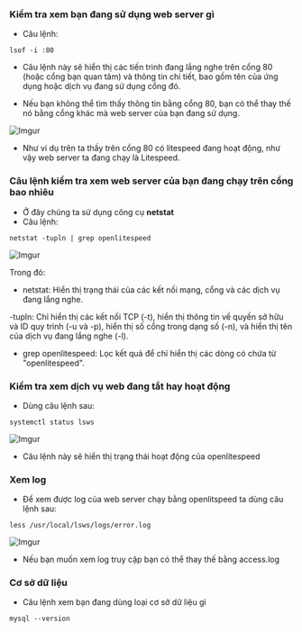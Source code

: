 ### Kiểm tra xem bạn đang sử dụng web server gì 
- Câu lệnh: 

```
lsof -i :80
```
- Câu lệnh này sẽ hiển thị các tiến trình đang lắng nghe trên cổng 80 (hoặc cổng bạn quan tâm) và thông tin chi tiết, bao gồm tên của ứng dụng hoặc dịch vụ đang sử dụng cổng đó.

- Nếu bạn không thể tìm thấy thông tin bằng cổng 80, bạn có thể thay thế nó bằng cổng khác mà web server của bạn đang sử dụng.

![Imgur](https://i.imgur.com/C3cFYRU.png)

- Như ví dụ trên ta thấy trên cổng 80 có litespeed đang hoạt động, như vậy web server ta đang chạy là Litespeed.

### Câu lệnh kiểm tra xem web server của bạn đang chạy trên cổng bao nhiêu
- Ở đây chúng ta sử dụng công cụ **netstat**
- Câu lệnh: 

```
netstat -tupln | grep openlitespeed
```

![Imgur](https://i.imgur.com/9Me4c1F.png)

Trong đó: 
- netstat: Hiển thị trạng thái của các kết nối mạng, cổng và các dịch vụ đang lắng nghe.

-tupln: Chỉ hiển thị các kết nối TCP (-t), hiển thị thông tin về quyền sở hữu và ID quy trình (-u và -p), hiển thị số cổng trong dạng số (-n), và hiển thị tên của dịch vụ đang lắng nghe (-l).

- grep openlitespeed: Lọc kết quả để chỉ hiển thị các dòng có chứa từ "openlitespeed".

### Kiểm tra xem dịch vụ web đang tắt hay hoạt động

- Dùng câu lệnh sau:

```
systemctl status lsws
```

![Imgur](https://i.imgur.com/AyQttHI.png)

- Câu lệnh này sẽ hiển thị trạng thái hoạt động của openlitespeed


### Xem log

- Để xem được log của web server chạy bằng openlitspeed ta dùng câu lệnh sau: 

```
less /usr/local/lsws/logs/error.log
```

![Imgur](https://i.imgur.com/9K6qiom.png)

- Nếu bạn muốn xem log truy cập bạn có thể thay thế bằng access.log

### Cơ sở dữ liệu
- Câu lệnh xem bạn đang dùng loại cơ sở dữ liệu gì

```
mysql --version
```

